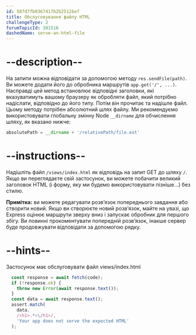 ```yaml
---
id: 587d7fb0367417b2b2512bef
title: Обслуговування файлу HTML
challengeType: 2
forumTopicId: 301516
dashedName: serve-an-html-file
---
```


# --description--

На запити можна відповідати за допомогою методу `res.sendFile(path)`. Ви можете додати його до обробника маршрутів `app.get('/', ...)`. Насправді цей метод встановлює відповідні заголовки, які вказуватимуть вашому браузеру як обробляти файл, який потрібно надіслати, відповідно до його типу. Потім він прочитає та надішле файл. Цьому методу потрібен абсолютний шлях файлу. Ми рекомендуємо використовувати глобальну змінну Node `__dirname` для обчислення шляху, як вказано нижче:

```js
absolutePath = __dirname + '/relativePath/file.ext'
```

# --instructions--

Надішліть файл `/views/index.html` як відповідь на запит GET до шляху `/`. Якщо ви переглядаєте свій застосунок, ви можете побачити великий заголовок HTML (і форму, яку ми будемо використовувати пізніше…) без стилю.

**Примітка:** ви можете редагувати розв’язок попереднього завдання або створити новий. Якщо ви створюєте новий розв’язок, майте на увазі, що Express оцінює маршрути зверху вниз і запускає обробник для першого збігу. Ви повинні прокоментувати попередній розв’язок, інакше сервер буде продовжувати відповідати за допомогою рядку.

# --hints--

Застосунок має обслуговувати файл views/index.html

```js
  const response = await fetch(code);
  if (!response.ok) {
    throw new Error(await response.text());
  }
  const data = await response.text();
  assert.match(
    data,
    /<h1>.*<\/h1>/,
    'Your app does not serve the expected HTML'
  );
```


